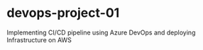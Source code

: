 # devops-project-01
Implementing CI/CD pipeline using Azure DevOps and deploying Infrastructure on AWS
